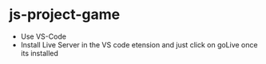 # js-project-game

- Use VS-Code 
- Install Live Server in the VS code etension and just click on goLive once its installed
